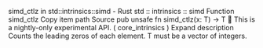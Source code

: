 simd_ctlz in std::intrinsics::simd - Rust
std
::
intrinsics
::
simd
Function
simd_ctlz
Copy item path
Source
pub unsafe fn simd_ctlz<T>(x: T) -> T
🔬
This is a nightly-only experimental API. (
core_intrinsics
)
Expand description
Counts the leading zeros of each element.
T
must be a vector of integers.